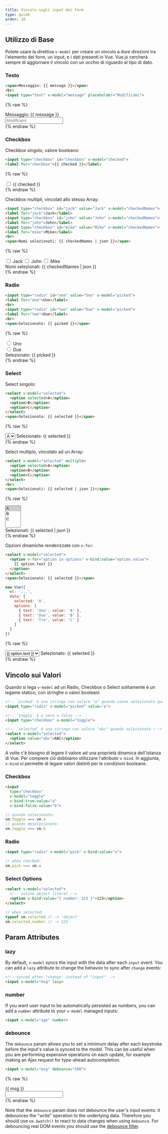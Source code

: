 ```yaml
---
title: Vincolo sugli input dei Form
type: guide
order: 10
---
```


## Utilizzo di Base

Potete usare la direttiva `v-model` per creare un vincolo a dure direzioni tra l'elemento del form, un input, e i dati presenti in Vue. Vue.js cercherà sempre di aggiornare il vincolo con un occhio di riguardo al tipo di dato.

### Testo

``` html
<span>Messaggio: {{ message }}</span>
<br>
<input type="text" v-model="message" placeholder="Modificami">
```

{% raw %}
<div id="example-1" class="demo">
  <span>Messaggio: {{ message }}</span><br>
  <input type="text" v-model="message" placeholder="Modificami">
</div>
<script>
new Vue({
  el: '#example-1',
  data: {
    message: ''
  }
})
</script>
{% endraw %}

### Checkbox

Checkbox singolo, valore booleano:

``` html
<input type="checkbox" id="checkbox" v-model="checked">
<label for="checkbox">{{ checked }}</label>
```
{% raw %}
<div id="example-2" class="demo">
  <input type="checkbox" id="checkbox" v-model="checked">
  <label for="checkbox">{{ checked }}</label>
</div>
<script>
new Vue({
  el: '#example-2',
  data: {
    checked: false
  }
})
</script>
{% endraw %}

Checkbox multipli, vincolati allo stesso Array:

``` html
<input type="checkbox" id="jack" value="Jack" v-model="checkedNames">
<label for="jack">Jack</label>
<input type="checkbox" id="john" value="John" v-model="checkedNames">
<label for="john">John</label>
<input type="checkbox" id="mike" value="Mike" v-model="checkedNames">
<label for="mike">Mike</label>
<br>
<span>Nomi selezionati: {{ checkedNames | json }}</span>
```
{% raw %}
<div id="example-3" class="demo">
  <input type="checkbox" id="jack" value="Jack" v-model="checkedNames">
  <label for="jack">Jack</label>
  <input type="checkbox" id="john" value="John" v-model="checkedNames">
  <label for="john">John</label>
  <input type="checkbox" id="mike" value="Mike" v-model="checkedNames">
  <label for="mike">Mike</label>
  <br>
  <span>Nomi selezionati: {{ checkedNames | json }}</span>
</div>
<script>
new Vue({
  el: '#example-3',
  data: {
    checkedNames: []
  }
})
</script>
{% endraw %}

### Radio


``` html
<input type="radio" id="one" value="Uno" v-model="picked">
<label for="one">Uno</label>
<br>
<input type="radio" id="two" value="Due" v-model="picked">
<label for="two">Due</label>
<br>
<span>Selezionato: {{ picked }}</span>
```
{% raw %}
<div id="example-4" class="demo">
  <input type="radio" id="one" value="Uno" v-model="picked">
  <label for="one">Uno</label>
  <br>
  <input type="radio" id="two" value="Due" v-model="picked">
  <label for="two">Due</label>
  <br>
  <span>Selezionato: {{ picked }}</span>
</div>
<script>
new Vue({
  el: '#example-4',
  data: {
    picked: ''
  }
})
</script>
{% endraw %}

### Select

Select singolo:

``` html
<select v-model="selected">
  <option selected>A</option>
  <option>B</option>
  <option>C</option>
</select>
<span>Selezionato: {{ selected }}</span>
```
{% raw %}
<div id="example-5" class="demo">
  <select v-model="selected">
    <option selected>A</option>
    <option>B</option>
    <option>C</option>
  </select>
  <span>Selezionato: {{ selected }}</span>
</div>
<script>
new Vue({
  el: '#example-5',
  data: {
    selected: null
  }
})
</script>
{% endraw %}

Select multiplo, vincolato ad un Array:

``` html
<select v-model="selected" multiple>
  <option selected>A</option>
  <option>B</option>
  <option>C</option>
</select>
<br>
<span>Selezionati: {{ selected | json }}</span>
```
{% raw %}
<div id="example-6" class="demo">
  <select v-model="selected" multiple style="width: 50px">
    <option selected>A</option>
    <option>B</option>
    <option>C</option>
  </select>
  <br>
  <span>Selezionati: {{ selected | json }}</span>
</div>
<script>
new Vue({
  el: '#example-6',
  data: {
    selected: []
  }
})
</script>
{% endraw %}

Opzioni dinamiche renderizzate con `v-for`:

``` html
<select v-model="selected">
  <option v-for="option in options" v-bind:value="option.value">
    {{ option.text }}
  </option>
</select>
<span>Selezionato: {{ selected }}</span>
```
``` js
new Vue({
  el: '...',
  data: {
    selected: 'A',
    options: [
      { text: 'Uno', value: 'A' },
      { text: 'Due', value: 'B' },
      { text: 'Tre', value: 'C' }
    ]
  }
})
```
{% raw %}
<div id="example-7" class="demo">
  <select v-model="selected">
    <option v-for="option in options" v-bind:value="option.value">
      {{ option.text }}
    </option>
  </select>
  <span>Selezionato: {{ selected }}</span>
</div>
<script>
new Vue({
  el: '#example-7',
  data: {
    selected: 'A',
    options: [
      { text: 'Uno', value: 'A' },
      { text: 'Due', value: 'B' },
      { text: 'Tre', value: 'C' }
    ]
  }
})
</script>
{% endraw %}

## Vincolo sui Valori

Quando si lega `v-model` ad un Radio, Checkbox o Select solitamente è un legame statico, con stringhe o valori booleani:

``` html
<!-- `picked` è una stringa con valore "a" quando viene selezionato questo input -->
<input type="radio" v-model="picked" value="a">

<!-- `toggle` è o vero o falso -->
<input type="checkbox" v-model="toggle">

<!-- `selected` è una stringa con valore "abc" quando selezionata !-->
<select v-model="selected">
  <option value="abc">ABC</option>
</select>
```

A volte c'è bisogno di legare il valore ad una proprietà dinamica dell'istanza di Vue. Per compiere ciò dobbiamo utilizzare l'attributo `v-bind`. In aggiunta, `v-bind` ci permette di legare valori distinti per le condizioni booleane.

### Checkbox

``` html
<input
  type="checkbox"
  v-model="toggle"
  v-bind:true-value="a"
  v-bind:false-value="b">
```

``` js
// quando selezionato:
vm.toggle === vm.a
// quando deselezionato:
vm.toggle === vm.b
```

### Radio

``` html
<input type="radio" v-model="pick" v-bind:value="a">
```

``` js
// when checked:
vm.pick === vm.a
```

### Select Options

``` html
<select v-model="selected">
  <!-- inline object literal -->
  <option v-bind:value="{ number: 123 }">123</option>
</select>
```

``` js
// when selected:
typeof vm.selected // -> 'object'
vm.selected.number // -> 123
```

## Param Attributes

### lazy

By default, `v-model` syncs the input with the data after each `input` event. You can add a `lazy` attribute to change the behavior to sync after `change` events:

``` html
<!-- synced after "change" instead of "input" -->
<input v-model="msg" lazy>
```

### number

If you want user input to be automatically persisted as numbers, you can add a `number` attribute to your `v-model` managed inputs:

``` html
<input v-model="age" number>
```

### debounce

The `debounce` param allows you to set a minimum delay after each keystroke before the input's value is synced to the model. This can be useful when you are performing expensive operations on each update, for example making an Ajax request for type-ahead autocompletion.

``` html
<input v-model="msg" debounce="500">
```
 {% raw %}
<div id="debounce-demo" class="demo">
  {{ msg }}<br>
  <input v-model="msg" debounce="500">
</div>
<script>
new Vue({
  el:'#debounce-demo',
  data: { msg: 'edit me' }
})
</script>
{% endraw %}

Note that the `debounce` param does not debounce the user's input events: it debounces the "write" operation to the underlying data. Therefore you should use `vm.$watch()` to react to data changes when using `debounce`. For debouncing real DOM events you should use the [debounce filter](/api/#debounce).
